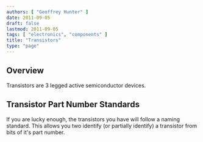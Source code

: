 ```yaml
---
authors: [ "Geoffrey Hunter" ]
date: 2011-09-05
draft: false
lastmod: 2011-09-05
tags: [ "electronics", "components" ]
title: "Transistors"
type: "page"
---
```


## Overview

Transistors are 3 legged active semiconductor devices.

## Transistor Part Number Standards

If you are lucky enough, the transistors you have will follow a naming standard. This allows you two identify (or partially identify) a transistor from bits of it's part number.
